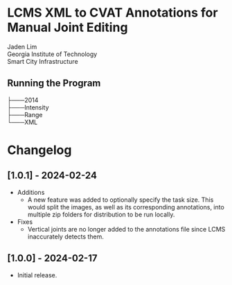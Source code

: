 # LCMS XML to CVAT Annotations for Manual Joint Editing
Jaden Lim  
Georgia Institute of Technology  
Smart City Infrastructure  

## Running the Program
 ├───2014  
    ├───Intensity  
    ├───Range  
    └───XML  


# Changelog
## [1.0.1] - 2024-02-24
* Additions
    * A new feature was added to optionally specify the task size. This would split the images, as well as its corresponding annotations, into multiple zip folders for distribution to be run locally. 
* Fixes
    * Vertical joints are no longer added to the annotations file since LCMS inaccurately detects them.
## [1.0.0] - 2024-02-17
* Initial release. 

